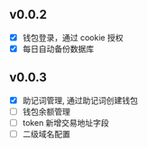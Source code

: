 ## v0.0.2

- [x] 钱包登录，通过 cookie 授权
- [x] 每日自动备份数据库

## v0.0.3

- [x] 助记词管理, 通过助记词创建钱包
- [ ] 钱包余额管理
- [ ] token 新增交易地址字段
- [ ] 二级域名配置
